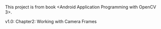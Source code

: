 This project is from book <Android Application Programming with OpenCV 3>.

v1.0: Chapter2: Working with Camera Frames
